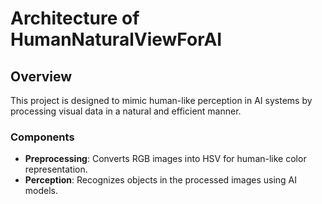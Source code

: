 # Architecture of HumanNaturalViewForAI

## Overview
This project is designed to mimic human-like perception in AI systems by processing visual data in a natural and efficient manner.

### Components
- **Preprocessing**: Converts RGB images into HSV for human-like color representation.
- **Perception**: Recognizes objects in the processed images using AI models.
